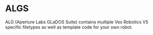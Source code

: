 # ALGS
ALG (Aperture Labs GLaDOS Suite) contains multiple Vex Robotics V5 specific filetypes as well as template code for your own robot.
